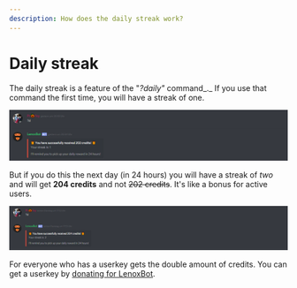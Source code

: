 ```yaml
---
description: How does the daily streak work?
---
```


# Daily streak

The daily streak is a feature of the "_?daily"_ command_._ If you use that command the first time, you will have a streak of one.

![](../.gitbook/assets/daily-streak_1.png)

But if you do this the next day \(in 24 hours\) you will have a streak of _two_ and will get **204 credits** and not ~~202 credits~~. It's like a bonus for active users.

![](../.gitbook/assets/daily-streak_2-1.png)

For everyone who has a userkey gets the double amount of credits. You can get a userkey by [donating for LenoxBot](https://lenoxbot.com/donate).


